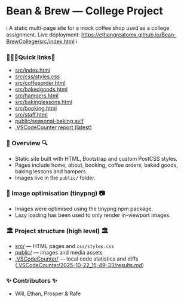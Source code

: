 
# Bean & Brew — College Project

ℹ️ A static multi-page site for a mock coffee shop used as a college assignment. Live deployment: https://ethangreatorex.github.io/Bean-BrewCollege/src/index.html ℹ️

### 🏃🏼‍♂️Quick links💨
- [src/index.html](src/index.html)
- [src/css/styles.css](src/css/styles.css)
- [src/coffeeorder.html](src/coffeeorder.html)
- [src/bakedgoods.html](src/bakedgoods.html)
- [src/hampers.html](src/hampers.html)
- [src/bakinglessons.html](src/bakinglessons.html)
- [src/booking.html](src/booking.html)
- [src/staff.html](src/staff.html)
- [public/seasonal-baking.avif](public/seasonal-baking.avif)
- [.VSCodeCounter report (latest)](.VSCodeCounter/2025-10-22_15-49-33/results.md)

### 🔎 Overview 🔍
- Static site built with HTML, Bootstrap and custom PostCSS styles.
- Pages include home, about, booking, coffee orders, baked goods, baking lessons and hampers.
- Images live in the `public/` folder.

### 📸 Image optimisation (tinypng) 📷
- Images were optimised using the tinypng npm package.
- Lazy loading has been used to only render in-viewport images.

### 🏛️ Project structure (high level) 🏛️
- [src/](src/) — HTML pages and `css/styles.css`
- [public/](public/) — images and media assets 
- [.VSCodeCounter/](.VSCodeCounter/) — local code statistics and diffs ([.VSCodeCounter/2025-10-22_15-49-33/results.md](.VSCodeCounter/2025-10-22_15-49-33/results.md))

### ✨ Contributors ✨
- Will, Ethan, Prosper & Rafe

